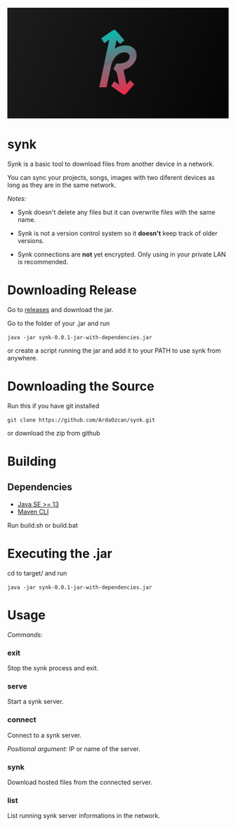 ![logo](img/synk_logo.png)
# synk
Synk is a basic tool to download files from another device in a network.

You can sync your projects, songs, images with two diferent devices as long 
as they are in the same network. 

*Notes:* 

* Synk doesn't delete any files but it can overwrite files with the same 
name. 

* Synk is not a version control system so it __doesn't__ keep track of older versions.

* Synk connections are __not__ yet encrypted. Only using in your private LAN is recommended.

# Downloading Release
Go to [releases](https://github.com/ArdaOzcan/synk/releases) and download the jar.

Go to the folder of your .jar and run

`java -jar synk-0.0.1-jar-with-dependencies.jar`

or create a script running the jar and add it to your PATH
to use synk from anywhere.


# Downloading the Source
Run this if you have git installed

`git clone https://github.com/ArdaOzcan/synk.git`

or download the zip from github

# Building
## Dependencies
* [Java SE >= 13](https://www.oracle.com/tr/java/technologies/javase-downloads.html)
* [Maven CLI](https://maven.apache.org/download.cgi)

Run build.sh or build.bat

# Executing the .jar
cd to target/ and run

`java -jar synk-0.0.1-jar-with-dependencies.jar`

# Usage
*Commands:* 
### exit
Stop the synk process and exit.
### serve
Start a synk server.
### connect
Connect to a synk server.

*Positional argument:* IP or name of the server.
### synk
Download hosted files from the connected server.
### list
List running synk server informations in the network.
